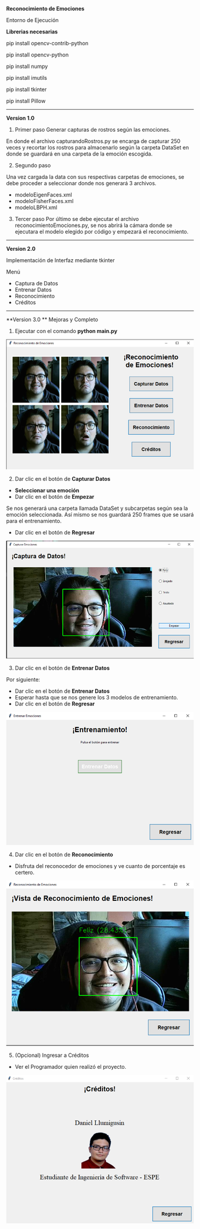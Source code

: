 **Reconocimiento de Emociones**

Entorno de Ejecución

**Librerias necesarias**

pip install opencv-contrib-python

pip install opencv-python

pip install numpy

pip install imutils

pip install tkinter

pip install Pillow

------------------------------------------------------------------------------------------------------------------------------------------------------------------------

**Version 1.0**
1. Primer paso
Generar capturas de rostros según las emociones.

En donde el archivo capturandoRostros.py se encarga de capturar 250 veces y recortar los rostros para almacenarlo según la carpeta DataSet en donde se guardará en una carpeta de la emoción escogida.

2. Segundo paso

Una vez cargada la data con sus respectivas carpetas de emociones, se debe proceder a seleccionar donde nos generará 3 archivos.
- modeloEigenFaces.xml
- modeloFisherFaces.xml
- modeloLBPH.xml

3. Tercer paso
Por último se debe ejecutar el archivo reconocimientoEmociones.py, se nos abrirá la cámara donde se ejecutara el modelo elegido por código y empezará el reconocimiento.
--------------------------------------------------------------------------------------------------------------------------------------------------------------------------------

**Version 2.0**

Implementación de Interfaz mediante tkinter

Menú
  - Captura de Datos
  - Entrenar Datos
  - Reconocimiento
  - Créditos


------------------------------------------------------------------------------------------------------------------------------------------------------------------------------

**Version 3.0 **
Mejoras y Completo

1. Ejecutar con el comando **python main.py**

![](https://github.com/DanielLlumigusin/ReconocimientoFacial/blob/main/README_IMG/menu.png)

2. Dar clic en el botón de **Capturar Datos**

- **Seleccionar una emoción**
- Dar clic en el botón de **Empezar**

Se nos generará una carpeta llamada DataSet y subcarpetas según sea la emoción seleccionada. Así mismo se nos guardará 250 frames que se usará para el entrenamiento.

- Dar clic en el botón de **Regresar**

![](https://github.com/DanielLlumigusin/ReconocimientoFacial/blob/main/README_IMG/capturaDatos.png)


3. Dar clic en el botón de **Entrenar Datos**

  Por siguiente:
- Dar clic en el botón de **Entrenar Datos** 
- Esperar hasta que se nos genere los 3 modelos de entrenamiento.
- Dar clic en el botón de **Regresar**

![](https://github.com/DanielLlumigusin/ReconocimientoFacial/blob/main/README_IMG/train.png)

4. Dar clic en el botón de **Reconocimiento**
- Disfruta del reconocedor de emociones y ve cuanto de porcentaje es certero.

![](https://github.com/DanielLlumigusin/ReconocimientoFacial/blob/main/README_IMG/emotion.png)

5. (Opcional) Ingresar a Créditos 
- Ver el Programador quien realizó el proyecto.

![](https://github.com/DanielLlumigusin/ReconocimientoFacial/blob/main/README_IMG/creditos.png)

